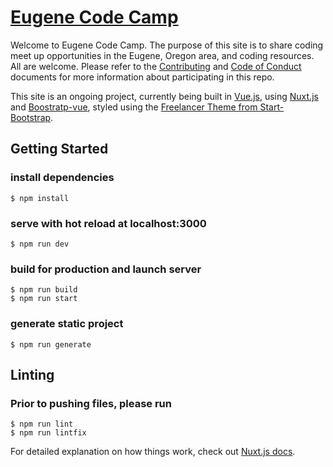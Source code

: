 # [Eugene Code Camp](https://eugenecodecamp.com/)

Welcome to Eugene Code Camp. The purpose of this site is to share coding meet up opportunities in the Eugene, Oregon area, and coding resources. All are welcome. Please refer to the [Contributing](https://github.com/EugeneCodeCamp/EugeneCodeCamp.github.io/blob/master/CONTRIBUTING.md) and [Code of Conduct](https://github.com/EugeneCodeCamp/EugeneCodeCamp.github.io/blob/master/CODE_OF_CONDUCT.md) documents for more information about participating in this repo.


This site is an ongoing project, currently being built in [Vue.js](https://vuejs.org/), using [Nuxt.js](https://nuxtjs.org/) and [Boostratp-vue](https://bootstrap-vue.js.org/), styled using the [Freelancer Theme from Start-Bootstrap](https://github.com/BlackrockDigital/startbootstrap-freelancer).

## Getting Started


### install dependencies
    $ npm install

### serve with hot reload at localhost:3000
    $ npm run dev

### build for production and launch server
    $ npm run build
    $ npm run start

### generate static project
    $ npm run generate

## Linting

### Prior to pushing files, please run
    $ npm run lint
    $ npm run lintfix

For detailed explanation on how things work, check out [Nuxt.js docs](https://nuxtjs.org).